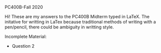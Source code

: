 PC400B-Fall 2020

Hi! These are my answers to the PC400B Midterm typed in LaTeX. The initative for writting in LaTex because traditional methods of writing with a pen/pencil, there could be ambiguity in writting style.

Incomplete Material:
- Question 2
